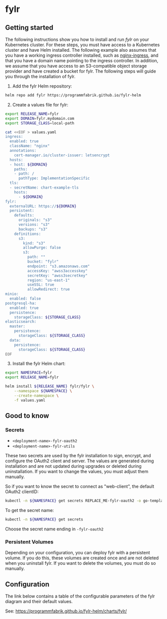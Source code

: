 # fylr

## Getting started

The following instructions show you how to install and run *fylr* on your Kubernetes cluster. For these steps, you must have access to a Kubernetes cluster and have Helm installed. The following example also assumes that you have a working ingress controller installed, such as [nginx-ingress](https://kubernetes.github.io/ingress-nginx/deploy/), and that you have a domain name pointing to the ingress controller. In addition, we assume that you have access to an S3-compatible object storage provider and have created a bucket for fylr. The following steps will guide you through the installation of fylr.

1. Add the fylr Helm repository:

```bash
helm repo add fylr https://programmfabrik.github.io/fylr-helm
```

2. Create a values file for fylr:

```bash
export RELEASE_NAME=fylr
export DOMAIN=fylr.mydomain.com
export STORAGE_CLASS=local-path

cat <<EOF > values.yaml
ingress:
  enabled: true
  className: "nginx"
  annotations:
    cert-manager.io/cluster-issuer: letsencrypt
  hosts:
  - host: ${DOMAIN}
    paths:
    - path: /
      pathType: ImplementationSpecific
  tls:
  - secretName: chart-example-tls
    hosts:
      - ${DOMAIN}
fylr:
  externalURL: https://${DOMAIN}
  persistent:
    defaults:
      originals: "s3"
      versions: "s3"
      backups: "s3"
    definitions:
      s3:
        kind: "s3"
        allowPurge: false
        s3:
          path: ""
          bucket: "fylr"
          endpoint: "s3.amazonaws.com"
          accessKey: "awss3accesskey"
          secretKey: "awss3secretkey"
          region: "us-east-1"
          useSSL: true
          allowRedirect: true
minio:
  enabled: false
postgresql-ha:
  enabled: true
  persistence:
    storageClass: ${STORAGE_CLASS}
elasticsearch:
  master:
    persistence:
      storageClass: ${STORAGE_CLASS}
  data:
    persistence:
      storageClass: ${STORAGE_CLASS}
EOF
```

3. Install the fylr Helm chart:

```bash
export NAMESPACE=fylr
export RELEASE_NAME=fylr

helm install ${RELEASE_NAME} fylr/fylr \
    --namespace ${NAMESPACE} \
    --create-namespace \
    -f values.yaml
```

## Good to know

### Secrets

- `<deployment-name>-fylr-oauth2`
- `<deployment-name>-fylr-utils`

These two secrets are used by the fylr installation to sign, encrypt, and configure the OAuth2 client and server. The values are generated during installation and are not updated during upgrades or deleted during uninstallation. If you want to change the values, you must adjust them manually.

So if you want to know the secret to connect as "web-client", the default OAuth2 clientID:

```bash
kubectl -n ${NAMESPACE} get secrets REPLACE_ME-fylr-oauth2 -o go-template={{.data.oauth2WebappClientSecret}} | base64 -d;echo
```

To get the secret name:

```bash
kubectl -n ${NAMESPACE} get secrets
```

Choose the secret name ending in `-fylr-oauth2`

### Persistent Volumes

Depending on your configuration, you can deploy fylr with a persistent volume. If you do this, these volumes are created once and are not deleted when you uninstall fylr. If you want to delete the volumes, you must do so manually.

## Configuration

The link below contains a table of the configurable parameters of the fylr diagram and their default values.

See: https://programmfabrik.github.io/fylr-helm/charts/fylr/
